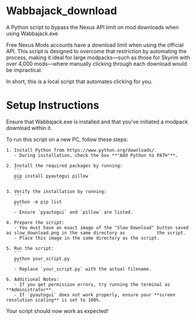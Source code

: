 # Wabbajack_download
A Python script to bypass the Nexus API limit on mod downloads when using Wabbajack.exe

Free Nexus Mods accounts have a download limit when using the official API. This script is designed to overcome that restriction by automating the process, making it ideal for large modpacks—such as those for Skyrim with over 4,000 mods—where manually clicking through each download would be impractical.

In short, this is a local script that automates clicking for you.

# Setup Instructions  

Ensure that Wabbajack.exe is installed and that you've initiated a modpack download within it.

To run this script on a new PC, follow these steps:

    1. Install Python from https://www.python.org/downloads/.  
       - During installation, check the box **"Add Python to PATH"**.  

    2. Install the required packages by running:  
       ```
       pip install pyautogui pillow
       ```

    3. Verify the installation by running:  
       ```
       python -m pip list
       ```
       - Ensure `pyautogui` and `pillow` are listed.  

    4. Prepare the script:  
       - You must have an exact image of the "Slow Download" button saved as slow_download.png in the same directory as            the script.
       - Place this image in the same directory as the script.  

    5. Run the script:  
       ```
       python your_script.py
       ```
       - Replace `your_script.py` with the actual filename.  

    6. Additional Notes:  
       - If you get permission errors, try running the terminal as **Administrator**.  
       - If `pyautogui` does not work properly, ensure your **screen resolution scaling** is set to 100%.  

Your script should now work as expected!
